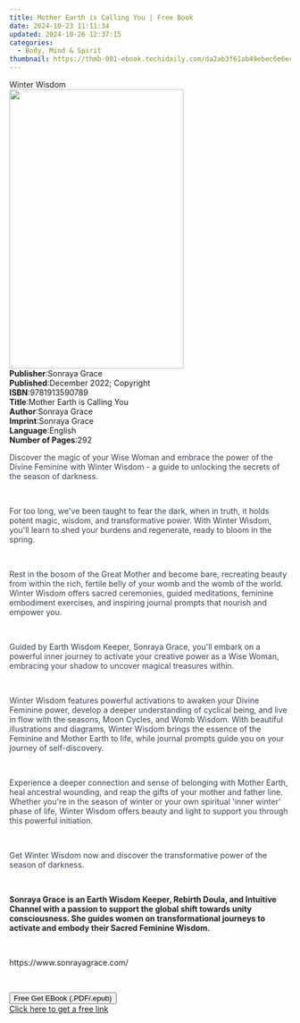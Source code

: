 ```yaml
---
title: Mother Earth is Calling You | Free Book
date: 2024-10-23 11:11:34
updated: 2024-10-26 12:37:15
categories:
  - Body, Mind & Spirit
thumbnail: https://thmb-001-ebook.techidaily.com/da2ab3f61ab49ebec6e6ecf1d0cf31ad0ea5ea13b747e4ffbe203d7b5c322329.jpg
---
```

<main id="book-container">
  <div class="flex flex-col">
    <div class="book-brief flex-1 py-6 px-4 sm:p-6 md:py-10 md:px-8">
      <!-- brief-->
      <div class="book-brief-main">Winter Wisdom</div>
    </div>
    <div
      class="book-meta-info flex-1 grid gap-4 col-start-1 col-end-3 row-start-1 sm:mb-6 sm:grid-cols-4 lg:gap-6 lg:col-start-2 lg:row-end-6 lg:row-span-6 lg:mb-0"
    >
      <div
        class="book-meta-info-left place-content-center mt-4 p-4 text-sm leading-6 col-start-2 col-span-2 dark:text-slate-400"
      >
        <img
          class="w-full h-500 object-cover rounded-lg sm:h-255 sm:col-span-2 lg:col-span-full"
          src="https://img-001-ebook.techidaily.com/99326be44eaa4c8cafcdc899a2eb8c3025e6f52dea3001a7795f566ae3c7664f.jpg"
          alt=""
          width="312"
          height="500"
        />
      </div>
      <div
        class="book-meta-info-right mt-2 col-start-1 row-start-2 col-span-3 self-center"
      >
        <!-- meta data  -->
        <div class="flex flex-col px-4 md:px-8">
          <div class="flex-1">
            <strong>Publisher</strong>:<span class="px-2">Sonraya Grace</span>
          </div>
          <div class="flex-1">
            <strong>Published</strong>:<span class="px-2"
              >December 2022; Copyright</span
            >
          </div>
          <div class="flex-1">
            <strong>ISBN</strong>:<span class="px-2">9781913590789</span>
          </div>
          <div class="flex-1">
            <strong>Title</strong>:<span class="px-2"
              >Mother Earth is Calling You</span
            >
          </div>
          <div class="flex-1">
            <strong>Author</strong>:<span class="px-2">Sonraya Grace</span>
          </div>
          <div class="flex-1">
            <strong>Imprint</strong>:<span class="px-2">Sonraya Grace</span>
          </div>
          <div class="flex-1">
            <strong>Language</strong>:<span class="px-2">English</span>
          </div>
          <div class="flex-1">
            <strong>Number of Pages</strong>:<span class="px-2">292</span>
          </div>
        </div>
      </div>
    </div>
    <div class="book-description flex-1 py-6 px-4 sm:p-6 md:py-10 md:px-8">
      <div class="book-description-main">
        <div accordion-content="" id="description">
          <p>
            <span style="color: rgb(55, 65, 81)"
              >Discover the magic of your Wise Woman and embrace the power of
              the Divine Feminine with Winter Wisdom - a guide to unlocking the
              secrets of the season of darkness.</span
            >
          </p>
          <p><br /></p>
          <p>
            <span style="color: rgb(55, 65, 81)"
              >For too long, we've been taught to fear the dark, when in truth,
              it holds potent magic, wisdom, and transformative power. With
              Winter Wisdom, you'll learn to shed your burdens and regenerate,
              ready to bloom in the spring.</span
            >
          </p>
          <p><br /></p>
          <p>
            <span style="color: rgb(55, 65, 81)"
              >Rest in the bosom of the Great Mother and become bare, recreating
              beauty from within the rich, fertile belly of your womb and the
              womb of the world. Winter Wisdom offers sacred ceremonies, guided
              meditations, feminine embodiment exercises, and inspiring journal
              prompts that nourish and empower you.</span
            >
          </p>
          <p><br /></p>
          <p>
            <span style="color: rgb(55, 65, 81)"
              >Guided by Earth Wisdom Keeper, Sonraya Grace, you'll embark on a
              powerful inner journey to activate your creative power as a Wise
              Woman, embracing your shadow to uncover magical treasures
              within.</span
            >
          </p>
          <p><br /></p>
          <p>
            <span style="color: rgb(55, 65, 81)"
              >Winter Wisdom features powerful activations to awaken your Divine
              Feminine power, develop a deeper understanding of cyclical being,
              and live in flow with the seasons, Moon Cycles, and Womb Wisdom.
              With beautiful illustrations and diagrams, Winter Wisdom brings
              the essence of the Feminine and Mother Earth to life, while
              journal prompts guide you on your journey of self-discovery.</span
            >
          </p>
          <p><br /></p>
          <p>
            <span style="color: rgb(55, 65, 81)"
              >Experience a deeper connection and sense of belonging with Mother
              Earth, heal ancestral wounding, and reap the gifts of your mother
              and father line. Whether you're in the season of winter or your
              own spiritual 'inner winter' phase of life, Winter Wisdom offers
              beauty and light to support you through this powerful
              initiation.</span
            >
          </p>
          <p><br /></p>
          <p>
            <span style="color: rgb(55, 65, 81)"
              >Get Winter Wisdom now and discover the transformative power of
              the season of darkness.</span
            >
          </p>
          <p><br /></p>
          <p>
            <strong style="color: rgb(32, 33, 36)"
              >Sonraya Grace is an Earth Wisdom Keeper, Rebirth Doula, and
              Intuitive Channel with a passion to support the global shift
              towards unity consciousness. She guides women on transformational
              journeys to activate and embody their Sacred Feminine Wisdom.
            </strong>
          </p>
          <p><br /></p>
          <p>
            <span style="color: rgb(32, 33, 36)"
              >https://www.sonrayagrace.com/</span
            >
          </p>
          <p><br /></p>
        </div>
        <div class="accordion-fader"></div>
      </div>
    </div>
    <div class="book-excerpts flex-1 py-6 px-4 sm:p-6 md:py-10 md:px-8"></div>
    <div
      class="book-about-author flex-1 py-6 px-4 sm:p-6 md:py-10 md:px-8"
    ></div>
    <div class="book-free-get flex-1 py-6 px-4 sm:p-6 md:py-10 md:px-8">
      <button
        id="btn-free-get"
        class="bg-blue-500 hover:bg-blue-700 text-white font-bold py-2 px-4 rounded"
      >
        Free Get EBook (.PDF/.epub)
      </button>
      <div id="countdown-display" class="px-2 text-lg mt-2"></div>
      <a
        id="free-link"
        class="hidden bg-blue-500 hover:bg-blue-700 text-white font-bold py-2 px-4 rounded"
        href="https://www.ebooks.com/en-us/book/210703472/mother-earth-is-calling-you/sonraya-grace/"
        target="_blank"
        >Click here to get a free link</a
      >
    </div>
    <script>
      let countdownTime = 0;
      let countdownInterval = null;
      document
        .getElementById('btn-free-get')
        .addEventListener('click', startCountdown);
      function startCountdown() {
        countdownTime = new Date().getTime() + 60000 * 3;
        countdownInterval = setInterval(updateCountdown, 1000);
        document.getElementById('btn-free-get').disabled = true;
        document
          .getElementById('btn-free-get')
          .classList.add('bg-gray-500', 'cursor-not-allowed');
      }
      function updateCountdown() {
        let currentTime = new Date().getTime();
        let timeLeft = countdownTime - currentTime;
        let secondsLeft = Math.floor(timeLeft / 1000);
        document.getElementById('countdown-display').innerHTML =
          `Remaining time: ${secondsLeft} seconds.`;
        if (secondsLeft <= 0) {
          clearInterval(countdownInterval);
          document.getElementById('btn-free-get').classList.add('hidden');
          document.getElementById('free-link').classList.remove('hidden');
          document.getElementById('countdown-display').innerHTML = '';
        }
      }
    </script>
  </div>
</main>
